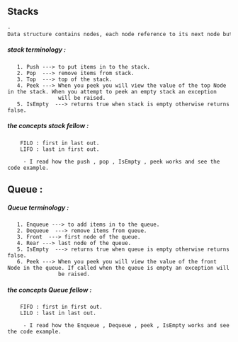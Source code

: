 ## Stacks 
    - Data structure contains nodes, each node reference to its next node but does not reference its previous.
      


##### stack terminology :

       1. Push ---> to put items in to the stack.
       2. Pop  ---> remove items from stack.
       3. Top  ---> top of the stack.
       4. Peek ---> When you peek you will view the value of the top Node in the stack. When you attempt to peek an empty stack an exception 
                    will be raised.
       5. IsEmpty  ---> returns true when stack is empty otherwise returns false.


##### the concepts stack fellow :
        
        FILO : first in last out.
        LIFO : last in first out. 

         - I read how the push , pop , IsEmpty , peek works and see the code example.


## Queue :

#####    Queue terminology :

       1. Enqueue ---> to add items in to the queue.
       2. Dequeue  ---> remove items from queue.
       3. Front  ---> first node of the queue.
       4. Rear ---> last node of the queue.
       5. IsEmpty  ---> returns true when queue is empty otherwise returns false.
       6. Peek ---> When you peek you will view the value of the front Node in the queue. If called when the queue is empty an exception will 
                    be raised.

        
##### the concepts Queue fellow :
        
        FIFO : first in first out.
        LILO : last in last out. 

         - I read how the Enqueue , Dequeue , peek , IsEmpty works and see the code example.

